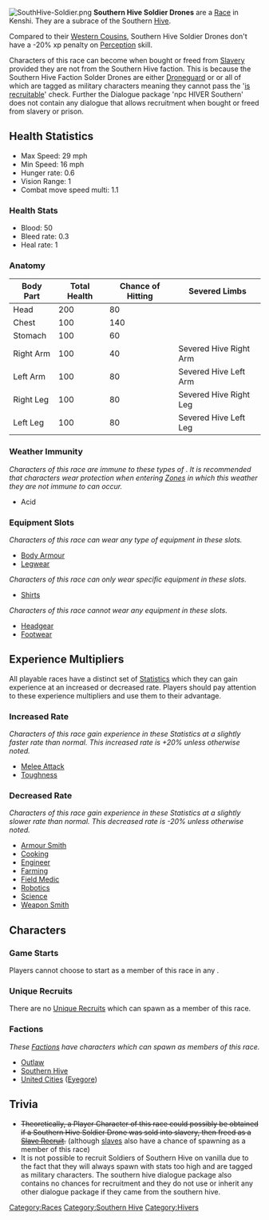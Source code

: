 ![](SouthHive-Soldier.png "SouthHive-Soldier.png") **Southern Hive
Soldier Drones** are a [Race](Races.md "wikilink") in Kenshi. They are a
subrace of the Southern [Hive](Hive.md "wikilink").

Compared to their [Western Cousins](Hive_Soldier_Drone.md "wikilink"),
Southern Hive Soldier Drones don't have a -20% xp penalty on
[Perception](Perception.md "wikilink") skill.

Characters of this race can become [](Playable_Characters.md) when bought or freed from
[Slavery](Slavery.md "wikilink") provided they are not from the Southern
Hive faction. This is because the Southern Hive Faction Solder Drones
are either [Droneguard](Droneguard.md "wikilink") or [](Elite_Droneguard.md) or [](Armoury_Droneguard.md) all of which are tagged as
military characters meaning they cannot pass the '[is
recruitable](https://kenshi.fandom.com/wiki/Playable_Characters#'Is_Recruitable'_Tag)'
check. Further the Dialogue package 'npc HIVER Southern' does not
contain any dialogue that allows recruitment when bought or freed from
slavery or prison.

## Health Statistics

- Max Speed: 29 mph
- Min Speed: 16 mph
- Hunger rate: 0.6
- Vision Range: 1
- Combat move speed multi: 1.1

### Health Stats

- Blood: 50
- Bleed rate: 0.3
- Heal rate: 1

### Anatomy

| Body Part | Total Health | Chance of Hitting | Severed Limbs          |
|-----------|--------------|-------------------|------------------------|
| Head      | 200          | 80                |                        |
| Chest     | 100          | 140               |                        |
| Stomach   | 100          | 60                |                        |
| Right Arm | 100          | 40                | Severed Hive Right Arm |
| Left Arm  | 100          | 80                | Severed Hive Left Arm  |
| Right Leg | 100          | 80                | Severed Hive Right Leg |
| Left Leg  | 100          | 80                | Severed Hive Left Leg  |

### Weather Immunity

*Characters of this race are immune to these types of [](Weather_Effects.md). It is recommended that characters
wear protection when entering [Zones](:Category:Zones "wikilink") in
which this weather they are not immune to can occur.*

- Acid

### Equipment Slots

*Characters of this race can wear any type of equipment in these slots.*

- [Body Armour](Body_Armour.md "wikilink")
- [Legwear](Legwear.md "wikilink")

*Characters of this race can only wear specific equipment in these
slots.*

- [Shirts](Shirts.md "wikilink")

*Characters of this race cannot wear any equipment in these slots.*

- [Headgear](Headgear.md "wikilink")
- [Footwear](Footwear.md "wikilink")

## Experience Multipliers

All playable races have a distinct set of
[Statistics](Statistics.md "wikilink") which they can gain experience at an
increased or decreased rate. Players should pay attention to these
experience multipliers and use them to their advantage.

### Increased Rate

*Characters of this race gain experience in these Statistics at a
slightly faster rate than normal. This increased rate is +20% unless
otherwise noted.*

- [Melee Attack](Melee_Attack.md "wikilink")
- [Toughness](Toughness.md "wikilink")

### Decreased Rate

*Characters of this race gain experience in these Statistics at a
slightly slower rate than normal. This decreased rate is -20% unless
otherwise noted.*

- [Armour Smith](Armour_Smith.md "wikilink")
- [Cooking](Cooking.md "wikilink")
- [Engineer](Engineer.md "wikilink")
- [Farming](Farming.md "wikilink")
- [Field Medic](Field_Medic.md "wikilink")
- [Robotics](Robotics.md "wikilink")
- [Science](Science.md "wikilink")
- [Weapon Smith](Weapon_Smith.md "wikilink")

## Characters

### Game Starts

Players cannot choose to start as a member of this race in any [](Game_Starts.md).

### Unique Recruits

There are no [Unique Recruits](Unique_Recruits.md "wikilink") which can
spawn as a member of this race.

### Factions

*These [Factions](Factions.md "wikilink") have characters which can spawn
as members of this race.*

- [Outlaw](03%20-%20Projects%20&%20Wikis/Kenshi/Kenshi%20Wiki/Kenshi%20Wiki%20Template/Outlaw.md "wikilink")
- [Southern Hive](03%20-%20Projects%20&%20Wikis/Kenshi/Kenshi%20Wiki/Kenshi%20Wiki%20Template/Southern_Hive.md "wikilink")
- [United Cities](03%20-%20Projects%20&%20Wikis/Kenshi/Kenshi%20Wiki/Kenshi%20Wiki%20Template/United_Cities.md "wikilink")
  ([Eyegore](Eyegore.md "wikilink"))

## Trivia

- <s>Theoretically, a Player Character of this race could possibly be
  obtained if a Southern Hive Soldier Drone was sold into slavery, then
  freed as a [Slave Recruit](Slave_Recruits.md "wikilink").</s> (although
  [slaves](Slave.md "wikilink") also have a chance of spawning as a member
  of this race)
- It is not possible to recruit Soldiers of Southern Hive on vanilla due
  to the fact that they will always spawn with stats too high and are
  tagged as military characters. The southern hive dialogue package also
  contains no chances for recruitment and they do not use or inherit any
  other dialogue package if they came from the southern hive.

[Category:Races](Category:Races "wikilink") [Category:Southern
Hive](Category:Southern_Hive "wikilink")
[Category:Hivers](Category:Hivers "wikilink")